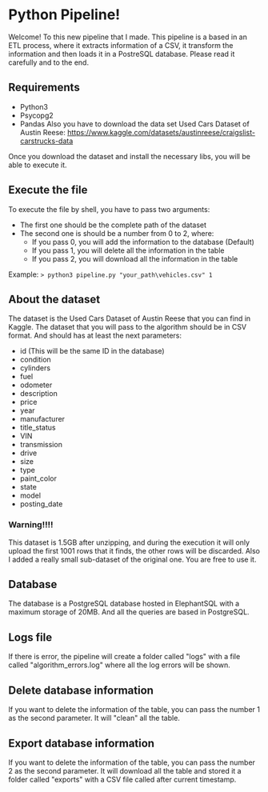 # Python Pipeline!

Welcome! To this new pipeline that I made. This pipeline is a based in an ETL process, where it extracts information of a CSV, it transform the information and then loads it in a PostreSQL database. Please read it carefully and to the end.


## Requirements 

 - Python3
 - Psycopg2
 - Pandas
Also you have to download the data set Used Cars Dataset of Austin Reese:
https://www.kaggle.com/datasets/austinreese/craigslist-carstrucks-data

Once you download the dataset and install the necessary libs, you will be able to execute it. 

## Execute the file
To execute the file by shell, you have to pass two arguments:

 - The first one should be the complete path of the dataset
 - The second one is should be a number from 0 to 2, where:
	 - If you pass 0, you will add the information to the database (Default)
	 - If you pass 1, you will delete all the information in the table
	 - If you pass 2, you will download all the information in the table

Example:
     `> python3 pipeline.py "your_path\vehicles.csv" 1`


## About the dataset

The dataset is the Used Cars Dataset of Austin Reese that you can find in Kaggle.
The dataset that you will pass to the algorithm should be in CSV format. And should has at least the next parameters:

 - id (This will be the same ID in the database)
 - condition
 - cylinders
 - fuel
 - odometer
 - description
 - price
 - year
 - manufacturer
 - title_status
 - VIN
 - transmission
 - drive
 - size
 - type
 - paint_color
 - state
 - model
 - posting_date
### Warning!!!!
This dataset is 1.5GB after unzipping, and during the execution it will only upload the first 1001 rows that it finds, the other rows will be discarded. Also I added a really small sub-dataset of the original one. You are free to use it.

## Database

The database is a PostgreSQL database hosted in ElephantSQL with a maximum storage of 20MB. And all the queries are based in PostgreSQL.
 
## Logs file

If there is error, the pipeline will create a folder called "logs" with a file called "algorithm_errors.log" where all the log errors will be shown.

## Delete database information

If you want to delete the information of the table, you can pass the number 1 as the second parameter. It will "clean" all the table.

## Export database information

If you want to delete the information of the table, you can pass the number 2 as the second parameter. It will download all the table and stored it a folder called "exports" with a CSV file called after current timestamp.